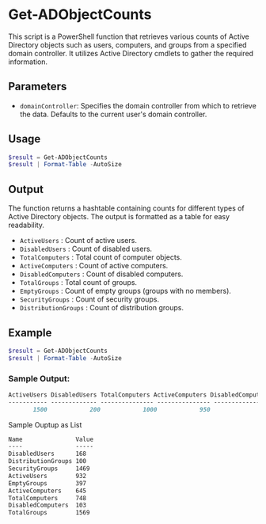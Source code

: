 # Get-ADObjectCounts

This script is a PowerShell function that retrieves various counts of Active Directory objects such as users, computers, and groups from a specified domain controller. It utilizes Active Directory cmdlets to gather the required information.

## Parameters

- `domainController`: Specifies the domain controller from which to retrieve the data. Defaults to the current user's domain controller.

## Usage

```powershell
$result = Get-ADObjectCounts
$result | Format-Table -AutoSize
```
## Output
The function returns a hashtable containing counts for different types of Active Directory objects. The output is formatted as a table for easy readability.

- `ActiveUsers` : Count of active users.
- `DisabledUsers` : Count of disabled users.
- `TotalComputers` : Total count of computer objects.
- `ActiveComputers` : Count of active computers.
- `DisabledComputers` : Count of disabled computers.
- `TotalGroups` : Total count of groups.
- `EmptyGroups` : Count of empty groups (groups with no members).
- `SecurityGroups` : Count of security groups.
- `DistributionGroups` : Count of distribution groups.

## Example 

```powershell
$result = Get-ADObjectCounts
$result | Format-Table -AutoSize
```

### Sample Output:
```markdown
ActiveUsers DisabledUsers TotalComputers ActiveComputers DisabledComputers TotalGroups EmptyGroups SecurityGroups DistributionGroups
----------- ------------- --------------- --------------- ---------------- ----------- ----------- --------------- ------------------
       1500            200            1000            950               50          80           5              40                 40
```
Sample Ouptup as List

```markdown
Name               Value
----               -----
DisabledUsers      168
DistributionGroups 100
SecurityGroups     1469
ActiveUsers        932
EmptyGroups        397
ActiveComputers    645
TotalComputers     748
DisabledComputers  103
TotalGroups        1569
```